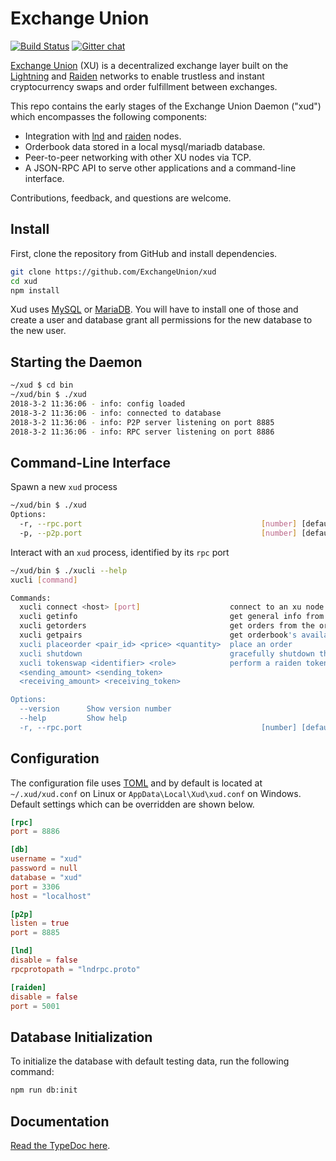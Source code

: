 # Exchange Union

[![Build Status](https://travis-ci.org/ExchangeUnion/xud.svg?branch=master)](https://travis-ci.org/ExchangeUnion/xud) [![Gitter chat](https://img.shields.io/badge/chat-on%20gitter-rose.svg)](https://gitter.im/exchangeunion/Lobby)

[Exchange Union](https://www.exchangeunion.com/) (XU) is a decentralized exchange layer built on the [Lightning](http://lightning.network/) and [Raiden](https://raiden.network/) networks to enable trustless and instant cryptocurrency swaps and order fulfillment between exchanges.

This repo contains the early stages of the Exchange Union Daemon ("xud") which encompasses the following components:

* Integration with [lnd](https://github.com/lightningnetwork/lnd) and [raiden](https://github.com/raiden-network/raiden) nodes.
* Orderbook data stored in a local mysql/mariadb database.
* Peer-to-peer networking with other XU nodes via TCP.
* A JSON-RPC API to serve other applications and a command-line interface.

Contributions, feedback, and questions are welcome.

## Install

First, clone the repository from GitHub and install dependencies.

```bash
git clone https://github.com/ExchangeUnion/xud
cd xud
npm install
```

Xud uses [MySQL](https://www.mysql.com/) or [MariaDB](https://mariadb.org/). You will have to install one of those and create a user and database grant all permissions for the new database to the new user.

## Starting the Daemon

```bash
~/xud $ cd bin
~/xud/bin $ ./xud
2018-3-2 11:36:06 - info: config loaded
2018-3-2 11:36:06 - info: connected to database
2018-3-2 11:36:06 - info: P2P server listening on port 8885
2018-3-2 11:36:06 - info: RPC server listening on port 8886
```

## Command-Line Interface

Spawn a new `xud` process

```bash
~/xud/bin $ ./xud
Options:
  -r, --rpc.port                                        [number] [default: 8886]
  -p, --p2p.port                                        [number] [default: 8885]
```

Interact with an `xud` process, identified by its `rpc` port

```bash
~/xud/bin $ ./xucli --help
xucli [command]

Commands:
  xucli connect <host> [port]                    connect to an xu node
  xucli getinfo                                  get general info from the xud node
  xucli getorders                                get orders from the orderbook
  xucli getpairs                                 get orderbook's available pairs
  xucli placeorder <pair_id> <price> <quantity>  place an order
  xucli shutdown                                 gracefully shutdown the xud node
  xucli tokenswap <identifier> <role>            perform a raiden token swap
  <sending_amount> <sending_token>
  <receiving_amount> <receiving_token>

Options:
  --version      Show version number                                   [boolean]
  --help         Show help                                             [boolean]
  -r, --rpc.port                                        [number] [default: 8886]
```

## Configuration

The configuration file uses [TOML](https://github.com/toml-lang/toml) and by default is located at  `~/.xud/xud.conf` on Linux or `AppData\Local\Xud\xud.conf` on Windows. Default settings which can be overridden are shown below.

```toml
[rpc]
port = 8886

[db]
username = "xud"
password = null
database = "xud"
port = 3306
host = "localhost"

[p2p]
listen = true
port = 8885

[lnd]
disable = false
rpcprotopath = "lndrpc.proto"

[raiden]
disable = false
port = 5001
```

## Database Initialization

To initialize the database with default testing data, run the following command:

```bash
npm run db:init
```

## Documentation

[Read the TypeDoc here](https://exchangeunion.github.io/xud-typedoc/).
